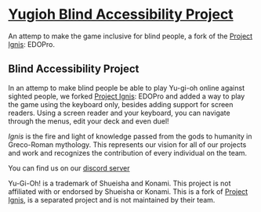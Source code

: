 # [Yugioh Blind Accessibility Project](https://github.com/IanCicoloMarques/edopro-blind-accessibility)

An attemp to make the game inclusive for blind people, a fork of the [Project Ignis](https://github.com/ProjectIgnis): EDOPro.

## Blind Accessibility Project

In an attemp to make blind people be able to play Yu-gi-oh online against sighted people, we forked [Project Ignis](https://github.com/ProjectIgnis): EDOPro and added a way to play the game using the keyboard only, besides adding support for screen readers.
Using a screen reader and your keyboard, you can navigate through the menus, edit your deck and even duel!

_Ignis_ is the fire and light of knowledge passed from the gods to humanity in Greco-Roman mythology.
This represents our vision for all of our projects and work and recognizes the contribution of every individual on the team.

You can find us on our [discord server](https://discord.gg/4zKcttmtu4)

Yu-Gi-Oh! is a trademark of Shueisha and Konami. This project is not affiliated with or endorsed by Shueisha or Konami.
This is a fork of [Project Ignis](https://github.com/ProjectIgnis), is a separated project and is not maintained by their team.
